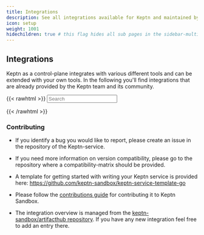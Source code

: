```yaml
---
title: Integrations
description: See all integrations available for Keptn and maintained by the community.
icon: setup
weight: 1001
hidechildren: true # this flag hides all sub pages in the sidebar-multicard.html
---
```


## Integrations

Keptn as a control-plane integrates with various different tools and can be extended with your own tools. 
In the following you'll find integrations that are already provided by the Keptn team and its community. 

{{< rawhtml >}}
<input id="services-search" type="text" placeholder="Search">
<script type="text/javascript">
    const input = document.getElementById("services-search");
    const groups = document.getElementsByClassName('artifacthub-widget-group');
    
    const inputHandler = function(e) {
      const search = input.value.toLowerCase();
      groups[0].dataset.url = `https://artifacthub.io/packages/search?kind=10&sort=relevance&ts_query_web=${e.target.value}`;
    }
      
    input.addEventListener('input', inputHandler)
</script>
<div class="artifacthub-widget-group" data-url="https://artifacthub.io/packages/search?kind=10&sort=relevance&page=1&ts_query_web=" data-theme="light" data-header="false" data-color="#417598" data-stars="false" data-responsive="true" data-loading="true"></div><script async src="https://artifacthub.io/artifacthub-widget.js"></script>
{{< /rawhtml >}}



### Contributing


- If you identify a bug you would like to report, please create an issue in the repository of the Keptn-service. 

- If you need more information on version compatibility, please go to the repository where a compatibility-matrix should be provided.

- A template for getting started with writing your Keptn service is provided here: https://github.com/keptn-sandbox/keptn-service-template-go

- Please follow the [contributions guide](https://github.com/keptn-sandbox/contributing) for contributing it to Keptn Sandbox.

- The integration overview is managed from the [keptn-sandbox/artifacthub repository](https://github.com/keptn-sandbox/artifacthub). If you have any new integration feel free to add an entry there.
